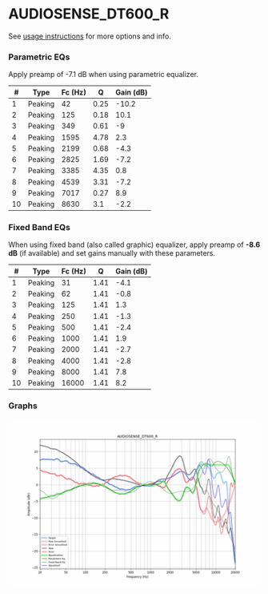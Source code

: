 # AUDIOSENSE_DT600_R
See [usage instructions](https://github.com/jaakkopasanen/AutoEq#usage) for more options and info.

### Parametric EQs
Apply preamp of -7.1 dB when using parametric equalizer.

|   # | Type    |   Fc (Hz) |    Q |   Gain (dB) |
|-----|---------|-----------|------|-------------|
|   1 | Peaking |        42 | 0.25 |       -10.2 |
|   2 | Peaking |       125 | 0.18 |        10.1 |
|   3 | Peaking |       349 | 0.61 |        -9   |
|   4 | Peaking |      1595 | 4.78 |         2.3 |
|   5 | Peaking |      2199 | 0.68 |        -4.3 |
|   6 | Peaking |      2825 | 1.69 |        -7.2 |
|   7 | Peaking |      3385 | 4.35 |         0.8 |
|   8 | Peaking |      4539 | 3.31 |        -7.2 |
|   9 | Peaking |      7017 | 0.27 |         8.9 |
|  10 | Peaking |      8630 | 3.1  |        -2.2 |

### Fixed Band EQs
When using fixed band (also called graphic) equalizer, apply preamp of **-8.6 dB** (if available) and set gains manually with these parameters.

|   # | Type    |   Fc (Hz) |    Q |   Gain (dB) |
|-----|---------|-----------|------|-------------|
|   1 | Peaking |        31 | 1.41 |        -4.1 |
|   2 | Peaking |        62 | 1.41 |        -0.8 |
|   3 | Peaking |       125 | 1.41 |         1.3 |
|   4 | Peaking |       250 | 1.41 |        -1.3 |
|   5 | Peaking |       500 | 1.41 |        -2.4 |
|   6 | Peaking |      1000 | 1.41 |         1.9 |
|   7 | Peaking |      2000 | 1.41 |        -2.7 |
|   8 | Peaking |      4000 | 1.41 |        -2.8 |
|   9 | Peaking |      8000 | 1.41 |         7.8 |
|  10 | Peaking |     16000 | 1.41 |         8.2 |

### Graphs
![](./AUDIOSENSE_DT600_R.png)
